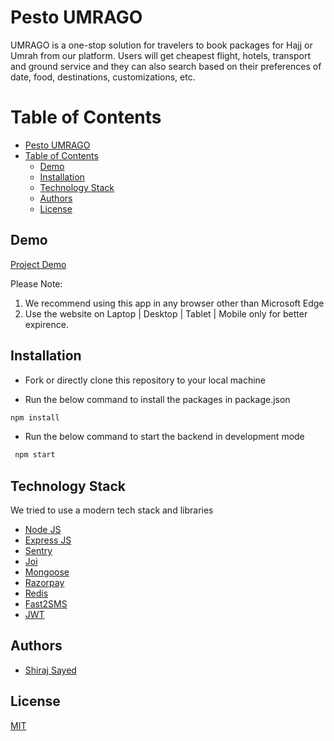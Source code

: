 # Pesto UMRAGO

UMRAGO is a one-stop solution for travelers to book packages for Hajj or Umrah from our platform. 
Users will get cheapest flight, hotels, transport and ground service and they can also search based on their preferences of date, food, destinations, customizations, etc.

# Table of Contents

- [Pesto UMRAGO](#pesto-umrago)
- [Table of Contents](#table-of-contents)
  - [Demo](#demo)
  - [Installation](#installation)
  - [Technology Stack](#technology-stack)
  - [Authors](#authors)
  - [License](#license)

## Demo

[Project Demo](https://umrago-snowy.vercel.app/)

Please Note:

1. We recommend using this app in any browser other than Microsoft Edge
2. Use the website on Laptop | Desktop | Tablet | Mobile only for better expirence.


## Installation

- Fork or directly clone this repository to your local machine

- Run the below command to install the packages in package.json

```bash
npm install
```

- Run the below command to start the backend in development mode

```bash
 npm start
```

## Technology Stack

We tried to use a modern tech stack and libraries

- [Node JS](https://nodejs.org/en/)
- [Express JS](https://expressjs.com/)
- [Sentry](https://sentry.io/welcome/)
- [Joi](https://www.npmjs.com/package/joi)
- [Mongoose](https://mongoosejs.com/)
- [Razorpay](https://razorpay.com/)
- [Redis](https://redis.io/docs)
- [Fast2SMS](https://www.fast2sms.com/dashboard/)
- [JWT](https://jwt.io/introduction)
## Authors

- [Shiraj Sayed](https://github.com/shirajsayed13)

## License

[MIT](https://opensource.org/licenses/MIT)
